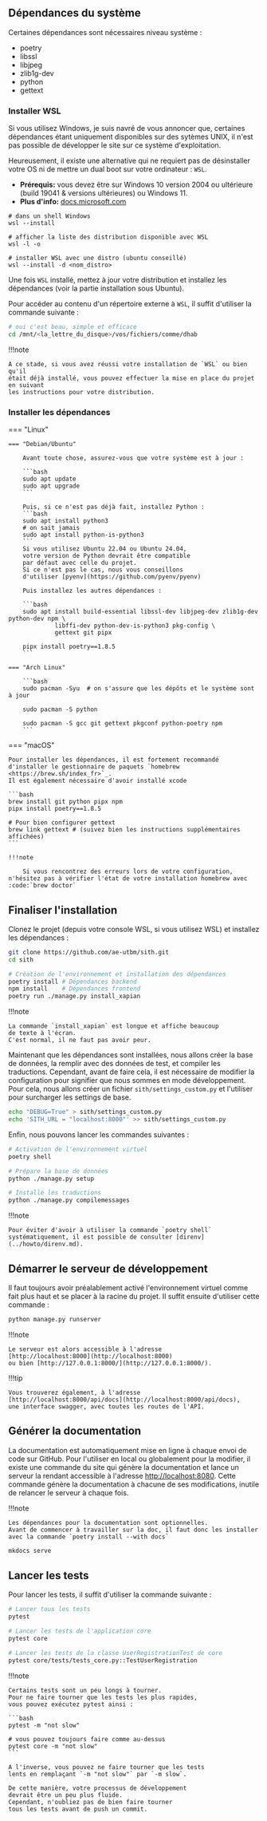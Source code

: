 ## Dépendances du système

Certaines dépendances sont nécessaires niveau système :

- poetry
- libssl
- libjpeg
- zlib1g-dev
- python
- gettext

### Installer WSL

Si vous utilisez Windows, je suis navré
de vous annoncer que, certaines dépendances étant uniquement disponibles sur des sytèmes UNIX,
il n'est pas possible de développer le site sur ce système d'exploitation.

Heureusement, il existe une alternative qui ne requiert pas de désinstaller votre
OS ni de mettre un dual boot sur votre ordinateur : `WSL`.

- **Prérequis:** vous devez être sur Windows 10 version 2004 ou ultérieure (build 19041 & versions ultérieures) ou Windows 11.
- **Plus d'info:** [docs.microsoft.com](https://docs.microsoft.com/fr-fr/windows/wsl/install)

```shell
# dans un shell Windows
wsl --install

# afficher la liste des distribution disponible avec WSL
wsl -l -o

# installer WSL avec une distro (ubuntu conseillé)
wsl --install -d <nom_distro>
```

Une fois `WSL` installé, mettez à jour votre distribution et
installez les dépendances (voir la partie installation sous Ubuntu).

Pour accéder au contenu d'un répertoire externe à `WSL`,
il suffit d'utiliser la commande suivante :

```bash
# oui c'est beau, simple et efficace
cd /mnt/<la_lettre_du_disque>/vos/fichiers/comme/dhab
```

!!!note

    À ce stade, si vous avez réussi votre installation de `WSL` ou bien qu'il
    était déjà installé, vous pouvez effectuer la mise en place du projet en suivant
    les instructions pour votre distribution.

### Installer les dépendances

=== "Linux"

    === "Debian/Ubuntu"

        Avant toute chose, assurez-vous que votre système est à jour :
        
        ```bash
        sudo apt update
        sudo apt upgrade
        ```

        Puis, si ce n'est pas déjà fait, installez Python :    
        ```bash
        sudo apt install python3
        # on sait jamais
        sudo apt install python-is-python3
        ```
        Si vous utilisez Ubuntu 22.04 ou Ubuntu 24.04,
        votre version de Python devrait être compatible
        par défaut avec celle du projet.
        Si ce n'est pas le cas, nous vous conseillons
        d'utiliser [pyenv](https://github.com/pyenv/pyenv)

        Puis installez les autres dépendances :
        
        ```bash
        sudo apt install build-essential libssl-dev libjpeg-dev zlib1g-dev python-dev npm \
                 libffi-dev python-dev-is-python3 pkg-config \
                 gettext git pipx

        pipx install poetry==1.8.5
        ```

    === "Arch Linux"
    
        ```bash
        sudo pacman -Syu  # on s'assure que les dépôts et le système sont à jour

        sudo pacman -S python
        
        sudo pacman -S gcc git gettext pkgconf python-poetry npm
        ```

=== "macOS"

    Pour installer les dépendances, il est fortement recommandé d'installer le gestionnaire de paquets `homebrew <https://brew.sh/index_fr>`_.  
    Il est également nécessaire d'avoir installé xcode
    
    ```bash    
    brew install git python pipx npm
    pipx install poetry==1.8.5
    
    # Pour bien configurer gettext
    brew link gettext # (suivez bien les instructions supplémentaires affichées)
    ```
    
    !!!note
    
        Si vous rencontrez des erreurs lors de votre configuration, n'hésitez pas à vérifier l'état de votre installation homebrew avec :code:`brew doctor`


## Finaliser l'installation

Clonez le projet (depuis votre console WSL, si vous utilisez WSL)
et installez les dépendances :

```bash
git clone https://github.com/ae-utbm/sith.git
cd sith

# Création de l'environnement et installation des dépendances
poetry install # Dépendances backend
npm install    # Dépendances frontend
poetry run ./manage.py install_xapian
```

!!!note

    La commande `install_xapian` est longue et affiche beaucoup
    de texte à l'écran.
    C'est normal, il ne faut pas avoir peur.

Maintenant que les dépendances sont installées, nous
allons créer la base de données, la remplir avec des données de test,
et compiler les traductions.
Cependant, avant de faire cela, il est nécessaire de modifier
la configuration pour signifier que nous sommes en mode développement.
Pour cela, nous allons créer un fichier `sith/settings_custom.py`
et l'utiliser pour surcharger les settings de base.

```bash
echo "DEBUG=True" > sith/settings_custom.py
echo 'SITH_URL = "localhost:8000"' >> sith/settings_custom.py
```

Enfin, nous pouvons lancer les commandes suivantes :

```bash
# Activation de l'environnement virtuel
poetry shell

# Prépare la base de données
python ./manage.py setup

# Installe les traductions
python ./manage.py compilemessages
```

!!!note

    Pour éviter d'avoir à utiliser la commande `poetry shell`
    systématiquement, il est possible de consulter [direnv](../howto/direnv.md).

## Démarrer le serveur de développement

Il faut toujours avoir préalablement activé 
l'environnement virtuel comme fait plus haut 
et se placer à la racine du projet.
Il suffit ensuite d'utiliser cette commande :

```bash
python manage.py runserver
```

!!!note

    Le serveur est alors accessible à l'adresse
    [http://localhost:8000](http://localhost:8000) 
    ou bien [http://127.0.0.1:8000/](http://127.0.0.1:8000/).

!!!tip

    Vous trouverez également, à l'adresse
    [http://localhost:8000/api/docs](http://localhost:8000/api/docs),
    une interface swagger, avec toutes les routes de l'API.

## Générer la documentation

La documentation est automatiquement mise en ligne à chaque envoi de code sur GitHub.
Pour l'utiliser en local ou globalement pour la modifier,
il existe une commande du site qui génère 
la documentation et lance un serveur la rendant
accessible à l'adresse [http://localhost:8080](http://localhost:8000).
Cette commande génère la documentation à 
chacune de ses modifications,
inutile de relancer le serveur à chaque fois.

!!!note

    Les dépendances pour la documentation sont optionnelles.
    Avant de commencer à travailler sur la doc, il faut donc les installer
    avec la commande `poetry install --with docs`

```bash
mkdocs serve
```

## Lancer les tests

Pour lancer les tests, il suffit d'utiliser 
la commande suivante :

```bash
# Lancer tous les tests
pytest

# Lancer les tests de l'application core
pytest core

# Lancer les tests de la classe UserRegistrationTest de core
pytest core/tests/tests_core.py::TestUserRegistration
```

!!!note

    Certains tests sont un peu longs à tourner.
    Pour ne faire tourner que les tests les plus rapides,
    vous pouvez exécutez pytest ainsi :

    ```bash
    pytest -m "not slow"

    # vous pouvez toujours faire comme au-dessus
    pytest core -m "not slow"
    ```

    A l'inverse, vous pouvez ne faire tourner que les tests
    lents en remplaçant `-m "not slow"` par `-m slow`.

    De cette manière, votre processus de développement
    devrait être un peu plus fluide.
    Cependant, n'oubliez pas de bien faire tourner
    tous les tests avant de push un commit.


